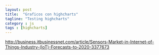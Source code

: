 ```yaml
---
layout: post
title:  "Graficos con highcharts"
tagline: "Testing highcharts"
category : js
tags : [highcharts]
---
```


http://business.itbusinessnet.com/article/Sensors-Market-in-Internet-of-Things-Industry-(IoT)-Forecasts-to-2020-3377673
    
  